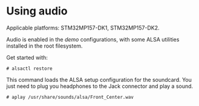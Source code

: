 # Using audio

Applicable platforms: STM32MP157-DK1, STM32MP157-DK2.

Audio is enabled in the *demo* configurations, with some ALSA
utilities installed in the root filesystem.

Get started with:

```
# alsactl restore
```

This command loads the ALSA setup configuration for the soundcard. You
just need to plug you headphones to the Jack connector and play a
sound.

```
# aplay /usr/share/sounds/alsa/Front_Center.wav
```
